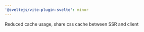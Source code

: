 ```yaml
---
'@sveltejs/vite-plugin-svelte': minor
---
```


Reduced cache usage, share css cache between SSR and client
